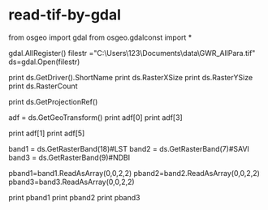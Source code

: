 # read-tif-by-gdal
from osgeo import gdal
from osgeo.gdalconst import *

gdal.AllRegister()
filestr ="C:\\Users\\123\\Documents\\data\\GWR_AllPara.tif"
ds=gdal.Open(filestr)

print  ds.GetDriver().ShortName
print ds.RasterXSize
print ds.RasterYSize
print ds.RasterCount

print ds.GetProjectionRef()

adf = ds.GetGeoTransform()
print adf[0]
print adf[3]

print adf[1]
print adf[5]

band1 = ds.GetRasterBand(18)#LST
band2 = ds.GetRasterBand(7)#SAVI
band3 = ds.GetRasterBand(9)#NDBI

pband1=band1.ReadAsArray(0,0,2,2)
pband2=band2.ReadAsArray(0,0,2,2)
pband3=band3.ReadAsArray(0,0,2,2)

print pband1
print pband2
print pband3

